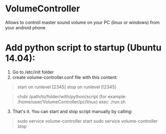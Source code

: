 # VolumeController
Allows to controll master sound volume on your PC (linux or windows) from your android phone

# Add python script to startup (Ubuntu 14.04):
1. Go to /etc/init folder
2. create volume-controller.conf file with this content:

> start on runlevel [2345]
> stop on runlevel [!2345]

> chdir /path/to/folder/with/python/script (for example: /home/user/VolumeController/pc/linux)
> exec ./run.sh

3. That's it. You can start and stop script manually by calling:

> sudo service volume-controller start
> sudo service volume-controller stop
